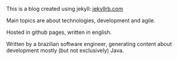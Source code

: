 This is a blog created using jekyll: [jekyllrb.com](http://jekyllrb.com/)

Main topics are about technologies, development and agile.

Hosted in github pages, written in english.

Written by a brazilian software engineer, generating content about development mostly (but not exclusively) Java.
